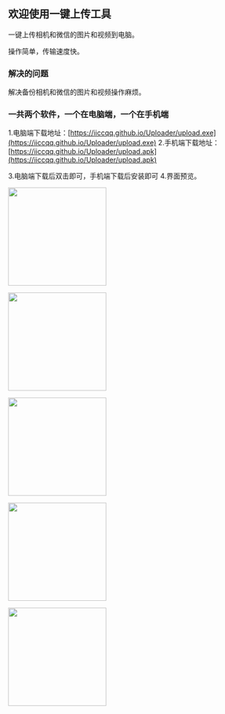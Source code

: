## 欢迎使用一键上传工具

一键上传相机和微信的图片和视频到电脑。

操作简单，传输速度快。

### 解决的问题
解决备份相机和微信的图片和视频操作麻烦。

### 一共两个软件，一个在电脑端，一个在手机端
1.电脑端下载地址：[https://iiccqq.github.io/Uploader/upload.exe](https://iiccqq.github.io/Uploader/upload.exe) 
2.手机端下载地址：[https://iiccqq.github.io/Uploader/upload.apk](https://iiccqq.github.io/Uploader/upload.apk) 

3.电脑端下载后双击即可，手机端下载后安装即可
4.界面预览。
<p class="text-center">
  <img src="{{ site.baseurl}}/apk-upload-logo.png" width="200" height="200" alt="">
</p>
<p class="text-center">
  <img src="{{ site.baseurl}}/go-upload.png" width="200" height="200" alt="">
</p>

<p class="text-center">
  <img src="{{ site.baseurl}}/apk-upload.png" width="200" height="200" alt="">
</p>

<p class="text-center">
  <img src="{{ site.baseurl}}/go-upload-over.png" width="200" height="200" alt="">
</p>

<p class="text-center">
  <img src="{{ site.baseurl}}/apk-upload-over.png" width="200" height="200" alt="">
</p>
